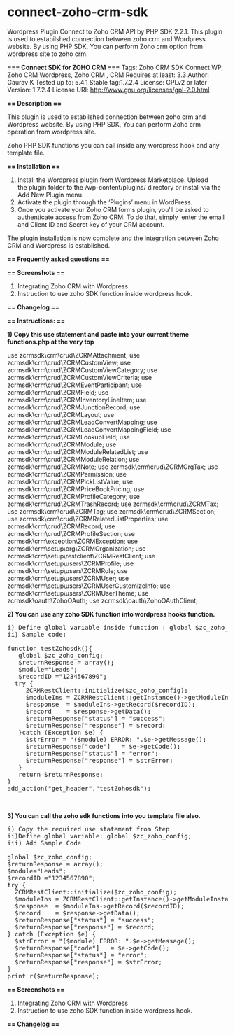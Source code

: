 # connect-zoho-crm-sdk
Wordpress Plugin Connect to Zoho CRM API by PHP SDK 2.2.1. This plugin is used to estabilshed connection between zoho crm and Wordpress website. By using PHP SDK, You can perform Zoho crm option from wordpress site to zoho crm.


**=== Connect SDK for ZOHO CRM ===**
Tags: Zoho CRM SDK Connect WP, Zoho CRM Wordpress, Zoho CRM , CRM
Requires at least: 3.3
Author: Gaurav K
Tested up to: 5.4.1
Stable tag:1.7.2.4
License: GPLv2 or later
Version: 1.7.2.4
License URI: http://www.gnu.org/licenses/gpl-2.0.html



**== Description ==**

This plugin is used to estabilshed connection between zoho crm and Wordpress website.
By using PHP SDK, You can perform Zoho crm operation from wordpress site.

Zoho PHP SDK functions you can call inside any wordpress hook and any template file.

**== Installation ==**

1. Install the Wordpress plugin from Wordpress Marketplace. Upload the plugin folder to the /wp-content/plugins/ directory or install via the Add New Plugin menu.
2. Activate the plugin through the ‘Plugins’ menu in WordPress.
3. Once you activate your Zoho CRM forms plugin, you'll be asked to authenticate access from Zoho CRM. To do that, simply  enter the email and Client ID and Secret key of your CRM account.

The plugin installation is now complete and the integration between Zoho CRM and Wordpress is established.



**== Frequently asked questions ==**



**== Screenshots ==**

1. Integrating Zoho CRM with Wordpress
2. Instruction to use zoho SDK function inside wordpress hook.

**== Changelog ==**

**== Instructions: ==**

**1) Copy this use statement and paste into your current theme functions.php at the very top**

use zcrmsdk\crm\crud\ZCRMAttachment;
use zcrmsdk\crm\crud\ZCRMCustomView;
use zcrmsdk\crm\crud\ZCRMCustomViewCategory;
use zcrmsdk\crm\crud\ZCRMCustomViewCriteria;
use zcrmsdk\crm\crud\ZCRMEventParticipant;
use zcrmsdk\crm\crud\ZCRMField;
use zcrmsdk\crm\crud\ZCRMInventoryLineItem;
use zcrmsdk\crm\crud\ZCRMJunctionRecord;
use zcrmsdk\crm\crud\ZCRMLayout;
use zcrmsdk\crm\crud\ZCRMLeadConvertMapping;
use zcrmsdk\crm\crud\ZCRMLeadConvertMappingField;
use zcrmsdk\crm\crud\ZCRMLookupField;
use zcrmsdk\crm\crud\ZCRMModule;
use zcrmsdk\crm\crud\ZCRMModuleRelatedList;
use zcrmsdk\crm\crud\ZCRMModuleRelation;
use zcrmsdk\crm\crud\ZCRMNote;
use zcrmsdk\crm\crud\ZCRMOrgTax;
use zcrmsdk\crm\crud\ZCRMPermission;
use zcrmsdk\crm\crud\ZCRMPickListValue;
use zcrmsdk\crm\crud\ZCRMPriceBookPricing;
use zcrmsdk\crm\crud\ZCRMProfileCategory;
use zcrmsdk\crm\crud\ZCRMTrashRecord;
use zcrmsdk\crm\crud\ZCRMTax;
use zcrmsdk\crm\crud\ZCRMTag;
use zcrmsdk\crm\crud\ZCRMSection;
use zcrmsdk\crm\crud\ZCRMRelatedListProperties;
use zcrmsdk\crm\crud\ZCRMRecord;
use zcrmsdk\crm\crud\ZCRMProfileSection;
use zcrmsdk\crm\exception\ZCRMException;
use zcrmsdk\crm\setup\org\ZCRMOrganization;
use zcrmsdk\crm\setup\restclient\ZCRMRestClient;
use zcrmsdk\crm\setup\users\ZCRMProfile;
use zcrmsdk\crm\setup\users\ZCRMRole;
use zcrmsdk\crm\setup\users\ZCRMUser;
use zcrmsdk\crm\setup\users\ZCRMUserCustomizeInfo;
use zcrmsdk\crm\setup\users\ZCRMUserTheme;
use zcrmsdk\oauth\ZohoOAuth;
use zcrmsdk\oauth\ZohoOAuthClient;

**2) You can use any zoho SDK function into wordpress hooks function.**
<pre>
i) Define global variable inside function : global $zc_zoho_config;
ii) Sample code:

function testZohosdk(){
   global $zc_zoho_config;
   $returnResponse = array();
   $module="Leads";
   $recordID ="1234567890";
  try {
     ZCRMRestClient::initialize($zc_zoho_config);
     $moduleIns = ZCRMRestClient::getInstance()->getModuleInstance($module);
     $response  = $moduleIns->getRecord($recordID);
     $record    = $response->getData();
     $returnResponse["status"] = "success";
     $returnResponse["response"] = $record;
   }catch (Exception $e) {
     $strError = "($module) ERROR: ".$e->getMessage();
     $returnResponse["code"]   = $e->getCode();
     $returnResponse["status"] = "error";
     $returnResponse["response"] = $strError;
   }
   return $returnResponse; 
}
add_action("get_header","testZohosdk");

   </pre>
         
**3) You can call the zoho sdk functions into you template file also.**
<pre>
i) Copy the required use statement from Step 
ii)Define global variable: global $zc_zoho_config;
iii) Add Sample Code

global $zc_zoho_config;
$returnResponse = array();
$module="Leads";
$recordID ="1234567890";
try {
  ZCRMRestClient::initialize($zc_zoho_config);
  $moduleIns = ZCRMRestClient::getInstance()->getModuleInstance($module);
  $response  = $moduleIns->getRecord($recordID);
  $record    = $response->getData();
  $returnResponse["status"] = "success";
  $returnResponse["response"] = $record;
} catch (Exception $e) {
  $strError = "($module) ERROR: ".$e->getMessage();
  $returnResponse["code"]   = $e->getCode();
  $returnResponse["status"] = "error";
  $returnResponse["response"] = $strError;
}
print_r($returnResponse); 
</pre>


**== Screenshots ==**

1. Integrating Zoho CRM with Wordpress
2. Instruction to use zoho SDK function inside wordpress hook.

**== Changelog ==**
